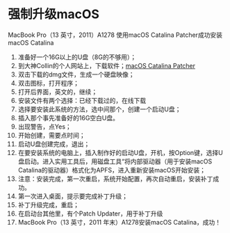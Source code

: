 # 强制升级macOS

MacBook Pro（13 英寸，2011）A1278 使用macOS Catalina Patcher成功安装macOS Catalina

1. 准备好一个16G以上的U盘（8G的不够用）；
2. 到大神Collin的个人网站上，下载软件；[macOS Catalina Patcher](http://dosdude1.com/catalina/)
3. 双击下载的dmg文件，生成一个硬盘映像；
4. 双击图标，打开程序；
5. 打开后界面，英文的，继续；
6. 安装文件有两个选择：已经下载过的，在线下载
7. 选择要安装此系统的方法，选中间那个，创建一个启动U盘；
8. 插入那个事先准备好的16G空白U盘。
9. 出现警告，点Yes；
10. 开始创建，需要点时间；
11. 启动U盘创建完成，退出；
12. 在要安装系统的电脑上，插入制作好的启动U盘，开机，按Option键，选择U盘启动。进入实用工具后，用磁盘工具“将内部驱动器（用于安装macOS Catalina的驱动器）格式化为APFS，进入重新安装macOS开始安装；
13. 注意：安装完成，第一次重启，系统开始配置，再次自动重启，安装补丁成功。
14. 第一次进入桌面，提示要完成补丁升级；
15. 补丁升级完成，重启；
16. 在启动台其他里，有个Patch Updater，用于补丁升级
17. MacBook Pro（13 英寸，2011 年末）A1278安装macOS Catalina，成功！
